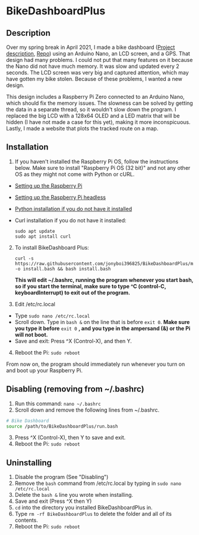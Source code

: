 # BikeDashboardPlus

## Description

Over my spring break in April 2021, I made a bike dashboard ([Project description](https://create.arduino.cc/projecthub/jonathanhliu21/a-dashboard-for-a-bike-unfinished-6dc0cb), [Repo](https://github.com/jonyboi396825/BikeDashboard)) using an Arduino Nano, an LCD screen, and a GPS. That design had many problems. I could not put that many features on it because the Nano did not have much memory. It was slow and updated every 2 seconds. The LCD screen was very big and captured attention, which may have gotten my bike stolen. Because of these problems, I wanted a new design.

This design includes a Raspberry Pi Zero connected to an Arduino Nano, which should fix the memory issues. The slowness can be solved by getting the data in a separate thread, so it wouldn't slow down the program. I replaced the big LCD with a 128x64 OLED and a LED matrix that will be hidden (I have not made a case for this yet), making it more inconspicuous. Lastly, I made a website that plots the tracked route on a map.

## Installation
1. If you haven't installed the Raspberry Pi OS, follow the instructions below. Make sure to install "Raspberry Pi OS (32 bit)" and not any other OS as they might not come with Python or cURL.
- [Setting up the Raspberry Pi](https://projects.raspberrypi.org/en/projects/raspberry-pi-setting-up)
- [Setting up the Raspberry Pi headless](https://www.raspberrypi.org/documentation/configuration/wireless/headless.md)

- [Python installation if you do not have it installed](https://projects.raspberrypi.org/en/projects/generic-python-install-python3)

- Curl installation if you do not have it installed:
  ```
  sudo apt update
  sudo apt install curl
  ```

2. To install BikeDashboard Plus: 
    ```
    curl -s https://raw.githubusercontent.com/jonyboi396825/BikeDashboardPlus/master/install.bash -o install.bash && bash install.bash 
    ```

    **This will edit ~/.bashrc, running the program whenever you start bash, so if you start the terminal, make sure to type ^C (control-C, keyboardInterrupt) to exit out of the program.**

3. Edit /etc/rc.local
- Type `sudo nano /etc/rc.local`
- Scroll down. Type in `bash &` on the line that is before `exit 0`. **Make sure you type it before** `exit 0` **, and you type in the ampersand (&) or the Pi will not boot.**
- Save and exit: Press ^X (Control-X), and then Y.

4. Reboot the Pi: `sudo reboot`

From now on, the program should immediately run whenever you turn on and boot up your Raspberry Pi.

## Disabling (removing from ~/.bashrc)

1. Run this command: `nano ~/.bashrc`
2. Scroll down and remove the following lines from ~/.bashrc.
```bash
# Bike Dashboard 
source /path/to/BikeDashboardPlus/run.bash
```
3. Press ^X (Control-X), then Y to save and exit.
4. Reboot the Pi: `sudo reboot`
    
## Uninstalling

1. Disable the program (See "Disabling")
2. Remove the `bash` command from /etc/rc.local by typing in `sudo nano /etc/rc.local`
3. Delete the `bash &` line you wrote when installing.
4. Save and exit (Press ^X then Y)
5. `cd` into the directory you installed BikeDashboardPlus in.
6. Type `rm -rf BikeDashboardPlus` to delete the folder and all of its contents.
7. Reboot the Pi: `sudo reboot`
